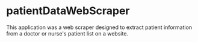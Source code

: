 # patientDataWebScraper
This application was a web scraper designed to extract patient information from a doctor or nurse's patient list on a website.
